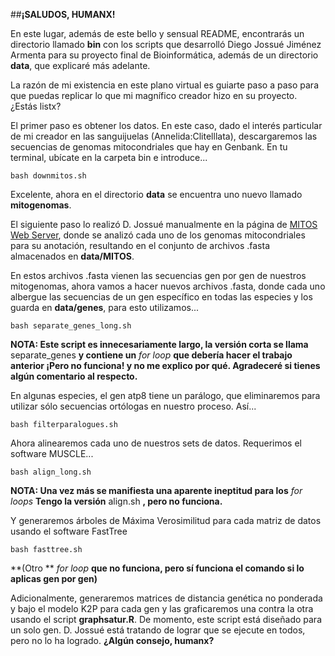 
##**¡SALUDOS, HUMANX!**

En este lugar, además de este bello y sensual README, encontrarás un directorio llamado **bin** con los scripts que desarrolló Diego Jossué Jiménez Armenta para su proyecto final de Bioinformática, además de un directorio **data**, que explicaré más adelante.

La razón de mi existencia en este plano virtual es guiarte paso a paso para que puedas replicar lo que mi magnífico creador hizo en su proyecto. ¿Estás listx? 

El primer paso es obtener los datos. En este caso, dado el interés particular de mi creador en las sanguijuelas (Annelida:Clitelllata), descargaremos las secuencias de genomas mitocondriales que hay en Genbank. En tu terminal, ubícate en la carpeta bin e introduce...

    bash downmitos.sh

Excelente, ahora en el directorio **data** se encuentra uno nuevo llamado **mitogenomas**. 

El siguiente paso lo realizó D. Jossué manualmente en la página de [MITOS Web Server](http://mitos.bioinf.uni-leipzig.de/index.py), donde se analizó cada uno de los genomas mitocondriales para su anotación, resultando en el conjunto de archivos .fasta almacenados en **data/MITOS**. 

En estos archivos .fasta vienen las secuencias gen por gen de nuestros mitogenomas, ahora vamos a hacer nuevos archivos .fasta, donde cada uno albergue las secuencias de un gen específico en todas las especies y los guarda en **data/genes**, para esto utilizamos...

    bash separate_genes_long.sh

**NOTA: Este script es innecesariamente largo, la versión corta se llama** separate_genes **y contiene un** *for loop* **que debería hacer el trabajo anterior ¡Pero no funciona! y no me explico por qué. Agradeceré si tienes algún comentario al respecto.**

En algunas especies, el gen atp8 tiene un parálogo, que eliminaremos para utilizar sólo secuencias ortólogas en nuestro proceso. Así...

    bash filterparalogues.sh

Ahora alinearemos cada uno de nuestros sets de datos. Requerimos el software MUSCLE...

    bash align_long.sh

**NOTA: Una vez más se manifiesta una aparente ineptitud para los** *for loops* **Tengo la versión** align.sh **, pero no funciona.**

Y generaremos árboles de Máxima Verosimilitud para cada matriz de datos usando el software FastTree

    bash fasttree.sh

**(Otro ** *for loop* **que no funciona, pero sí funciona el comando si lo aplicas gen por gen)**

Adicionalmente, generaremos matrices de distancia genética no ponderada y bajo el modelo K2P para cada gen y las graficaremos una contra la otra usando el script **graphsatur.R**. De momento, este script está diseñado para un solo gen. D. Jossué está tratando de lograr que se ejecute en todos, pero no lo ha logrado. **¿Algún consejo, humanx?**



